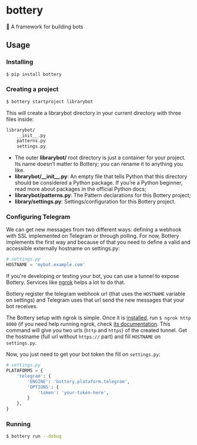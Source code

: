 # bottery
:battery: A framework for building bots


## Usage

### Installing
```bash
$ pip install bottery
```

### Creating a project
```bash
$ bottery startproject librarybot
```

This will create a librarybot directory in your current directory with three files inside:

```bash
librarybot/
    __init__.py
    patterns.py
    settings.py
```

- The outer **librarybot/** root directory is just a container for your project. Its name doesn’t matter to Bottery; you can rename it to anything you like.
- **librarybot/\_\_init\_\_.py**: An empty file that tells Python that this directory should be considered a Python package. If you’re a Python beginner, read more about packages in the official Python docs;
- **librarybot/patterns.py**: The Pattern declarations for this Bottery project;
- **library/settings.py**: Settings/configuration for this Bottery project.

### Configuring Telegram
We can get new messages from two different ways: defining a webhook with SSL implemented on Telegram or through polling. For now, Bottery implements the first way and because of that you need to define a valid and accessible externally hostname on settings.py:

```python
# settings.py
HOSTNAME = 'mybot.example.com'
```

If you're developing or testing your bot, you can use a tunnel to expose Bottery. Services like [ngrok](https://ngrok.com/) helps a lot to do that.

Bottery register the telegram webhook url (that uses the `HOSTNAME` variable on settings) and Telegram uses that url send the new messages that your bot receives.

The Bottery setup with ngrok is simple. Once it is [installed](https://ngrok.com/download), run `$ ngrok http 8000` (if you need help running ngrok, check [its documentation](https://ngrok.com/docs). This command will give you two urls (`http` and `https`) of the created tunnel. Get the hostname (full url without `https://` part) and fill `HOSTNAME` on `settings.py`.

Now, you just need to get your bot token the fill on `settings.py`:

```python
# settings.py
PLATAFORMS = {
    'telegram': {
        'ENGINE': 'bottery.plataform.telegram',
        'OPTIONS': {
            'token': 'your-token-here',
        }
    },
}
```

### Running
```bash
$ bottery run --debug
```
